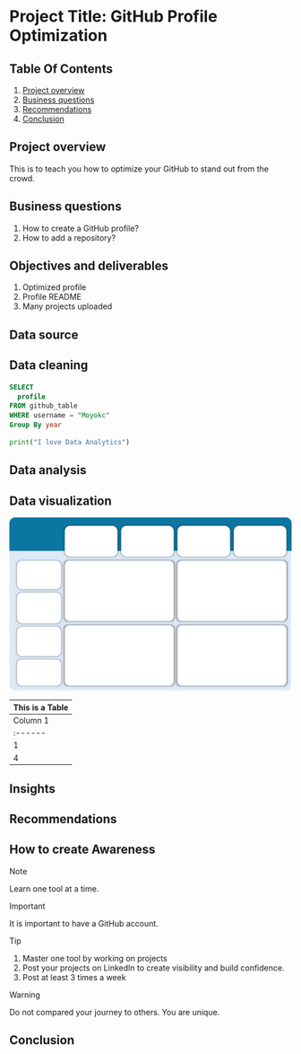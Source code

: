 # Project Title: GitHub Profile Optimization

## Table Of Contents
1. [Project overview](#Project-overview)
2. [Business questions](#Business-questions)
3. [Recommendations](#Recommendations)
4. [Conclusion](#Conclusion)

## Project overview
This is to teach you how to optimize your GitHub to stand out from the crowd.

## Business questions
1. How to create a GitHub profile?
2. How to add a repository?

## Objectives and deliverables
1. Optimized profile
2. Profile README
3. Many projects uploaded

## Data source

## Data cleaning 
```sql
SELECT
  profile
FROM github_table
WHERE username = "Moyokc"
Group By year
```

```python
print("I love Data Analytics")
```

## Data analysis

## Data visualization
![This is the image](https://github.com/Moyokc/test/blob/main/Picture1.png)

|This is a Table|
| :------  |
| Column 1 | Colum 2 | Column 3 |
| :------  | :-----: | -------: |
|1 | 2 | 3|
|4 | 5 | 6 |


## Insights 

## Recommendations






## How to create Awareness
> [!NOTE]
> Learn one tool at a time.

> [!IMPORTANT]
> It is important to have a GitHub account.

> [!Tip]
> 1. Master one tool by working on projects
> 2. Post your projects on LinkedIn to create visibility and build confidence.
> 3. Post at least 3 times a week

> [!WARNING]
> Do not compared your journey to others. You are unique.




## Conclusion

